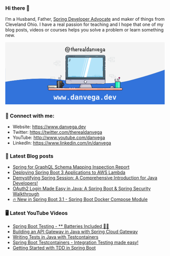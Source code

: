 ### Hi there 👋

I’m a Husband, Father, [Spring Developer Advocate](https://tanzu.vmware.com/developer/advocates/) and maker of things from Cleveland Ohio. I have a real passion for teaching and I hope that one of my blog posts, videos or courses helps you solve a problem or learn something new.

![Profile Header](./github_profile_header.png)

### 🤝 Connect with me:

- Website: https://www.danvega.dev
- Twitter: https://twitter.com/therealdanvega
- YouTube: http://www.youtube.com/danvega
- LinkedIn: https://www.linkedin.com/in/danvega

### 📝 Latest Blog posts

<!-- BLOG-POST-LIST:START -->
- [Spring for GraphQL Schema Mapping Inspection Report](https://www.danvega.dev/blog/2023/07/17/graphql-schema-mapping-inspection)
- [Deploying Spring Boot 3 Applications to AWS Lambda](https://www.danvega.dev/blog/2023/06/30/aws-lambda-spring-boot-3)
- [Demystifying Spring Session: A Comprehensive Introduction for Java Developers!](https://www.danvega.dev/blog/2023/05/03/spring-session-introduction)
- [OAuth2 Login Made Easy in Java: A Spring Boot &amp; Spring Security Walkthrough](https://www.danvega.dev/blog/2023/04/28/spring-security-oauth2-login)
- [🔥 New in Spring Boot 3.1 - Spring Boot Docker Compose Module](https://www.danvega.dev/blog/2023/04/26/spring-boot-docker-compose)
<!-- BLOG-POST-LIST:END -->

### 🖥 Latest YouTube Videos

<!-- YOUTUBE:START -->
- [Spring Boot Testing - ** Batteries Included 🔋🔋](https://www.youtube.com/watch?v=rUbjV3VY1DI)
- [Building an API Gateway in Java with Spring Cloud Gateway](https://www.youtube.com/watch?v=EKoq98KqvrI)
- [Writing Tests in Java with Testcontainers](https://www.youtube.com/watch?v=yuOv-wRvCMI)
- [Spring Boot Testcontainers - Integration Testing made easy!](https://www.youtube.com/watch?v=erp-7MCK5BU)
- [Getting Started with TDD in Spring Boot](https://www.youtube.com/watch?v=9BUE1HjxW2o)
<!-- YOUTUBE:END -->
